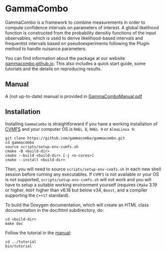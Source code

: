 # GammaCombo

GammaCombo is a framework to combine measurements in order to compute
confidence intervals on parameters of interest. A global likelihood function is
constructed from the probability densitiy functions of the input observables,
which is used to derive likelihood-based intervals and frequentist intervals
based on pseudoexperiments following the Plugin method to handle nuisance
parameters.

You can find information about the package at our website
[gammacombo.github.io](https://gammacombo.github.io).
This also includes a quick start guide, some tutorials and the details on
reproducing results.

## Manual

A (not up-to-date) manual is provided in
[GammaComboManual.pdf](https://gammacombo.github.io/manual.pdf)

## Installation

Installing `GammaCombo` is straightforward if you have a working installation of
[CVMFS](https://cernvm.cern.ch/fs/) and your computer OS is `RHEL 8`, `RHEL 9`
or `AlmaLinux 9`:

    git clone https://github.com/gammacombo/gammacombo.git
    cd gammacombo
    source scripts/setup-env-cvmfs.sh
    cmake -B <build-dir>
    cmake --build <build-dir> [-j <n-cores>]
    cmake --install <build-dir>

Then, you will need to source `scripts/setup-env-cvmfs.sh` in each new shell
session before running any executables.
If `CVMFS` is not available or your OS is not supported,
`scripts/setup-env-cvmfs.sh` will not work and you will have to setup a suitable
working environment yourself (requires `CMake` 3.19 or higher, `ROOT` higher
than v6.18 but below v34, `Boost`, and a compiler supporting the `C++17`
standard).

To build the Doxygen documentation, which will create an HTML class documentation in
the doc/html subdirectory, do:

    cd <build-dir>
    make doc

Follow the tutorial in the [manual](http://gammacombo.hepforge.org/web/HTML/GammaComboManual.pdf):

    cd ../tutorial
    bin/tutorial

